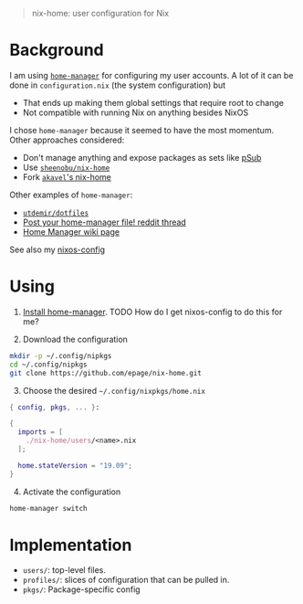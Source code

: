 > nix-home: user configuration for Nix

# Background

I am using [`home-manager`](https://github.com/rycee/home-manager) for configuring my user accounts.  A lot of it can be done in `configuration.nix` (the system configuration) but
- That ends up making them global settings that require root to change
- Not compatible with running Nix on anything besides NixOS

I chose `home-manager` because it seemed to have the most momentum.  Other approaches considered:
- Don't manage anything and expose packages as sets like [pSub](https://github.com/pSub/configs/blob/master/nix/.config/nixpkgs/config.nix)
- Use [`sheenobu/nix-home`](https://github.com/sheenobu/nix-home)
- Fork [`akavel`'s nix-home](https://github.com/akavel/nix-config/blob/master/.nixpkgs/nix-home.nix)

Other examples of `home-manager`:
- [`utdemir/dotfiles`](https://github.com/utdemir/dotfiles)
- [Post your home-manager file! reddit thread](https://www.reddit.com/r/NixOS/comments/9bb9h9/post_your_homemanager_homenix_file/?st=k2z97jth&sh=ab2296f5)
- [Home Manager wiki page](https://nixos.wiki/wiki/Home_Manager)

See also my [nixos-config](https://github.com/epage/nixos-config)

# Using

1. [Install home-manager](https://rycee.gitlab.io/home-manager/index.html).  TODO How do I get nixos-config to do this for me?

2. Download the configuration
```bash
mkdir -p ~/.config/nipkgs
cd ~/.config/nipkgs
git clone https://github.com/epage/nix-home.git
```

3. Choose the desired `~/.config/nixpkgs/home.nix`
```nix
{ config, pkgs, ... }:

{
  imports = [
    ./nix-home/users/<name>.nix
  ];

  home.stateVersion = "19.09";
}
```

4. Activate the configuration
```bash
home-manager switch
```

# Implementation

- `users/`: top-level files.
- `profiles/`: slices of configuration that can be pulled in.
- `pkgs/`: Package-specific config
